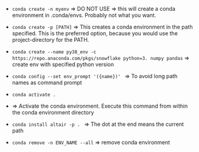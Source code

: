 * `conda create -n myenv` => DO NOT USE
	=> this will create a conda environment in .conda/envs. Probably not what you want.

* `conda create -p [PATH]`
	=> This creates a conda environment in the path specified. This is the preferred option, because you would use the project-directory for the PATH.
* `conda create --name py38_env -c https://repo.anaconda.com/pkgs/snowflake python=3. numpy pandas`	=> create env with specified python version
* `conda config --set env_prompt '({name})' `
	=> To avoid long path names as command prompt
* `conda activate . `
* => Activate the conda environment. Execute this command from within the conda environment directory
* `conda install altair -p . `
	=> The dot at the end means the current path
* `conda remove -n ENV_NAME --all` => remove conda environment


